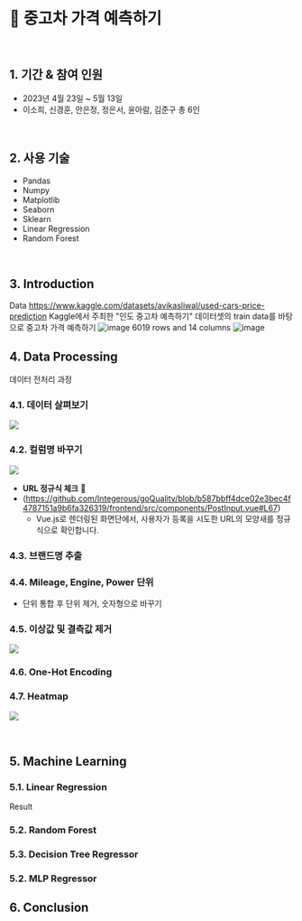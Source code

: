 # :pushpin: 중고차 가격 예측하기

</br>

## 1. 기간 & 참여 인원
- 2023년 4월 23일 ~ 5월 13일
- 이소희, 신경훈, 안은정, 정은서, 윤아람, 김준구 총 6인 

</br>

## 2. 사용 기술
  - Pandas
  - Numpy
  - Matplotlib
  - Seaborn
  - Sklearn
  - Linear Regression
  - Random Forest

</br>

## 3. Introduction
Data  https://www.kaggle.com/datasets/avikasliwal/used-cars-price-prediction
Kaggle에서 주최한 "인도 중고차 예측하기" 데이터셋의 train data를 바탕으로 중고차 가격 예측하기
![image](https://user-images.githubusercontent.com/120240261/236743947-e7af6c9c-d169-464f-8156-0c4b82fff41e.png)
6019 rows and 14 columns 
![image](https://user-images.githubusercontent.com/120240261/236743978-b0a65e27-b90e-4044-bdc2-02f36e704615.png)



## 4. Data Processing
데이터 전처리 과정


### 4.1. 데이터 살펴보기
![](https://zuminternet.github.io/images/portal/post/2019-04-22-ZUM-Pilot-integer/flow1.png)

### 4.2. 컬럼명 바꾸기
![](https://zuminternet.github.io/images/portal/post/2019-04-22-ZUM-Pilot-integer/flow_vue.png)

- **URL 정규식 체크** :pushpin: 
- (https://github.com/Integerous/goQuality/blob/b587bbff4dce02e3bec4f4787151a9b6fa326319/frontend/src/components/PostInput.vue#L67)
  - Vue.js로 렌더링된 화면단에서, 사용자가 등록을 시도한 URL의 모양새를 정규식으로 확인합니다.
 

### 4.3. 브랜드명 추출




### 4.4. Mileage, Engine, Power 단위 
- 단위 통합 후 단위 제거, 숫자형으로 바꾸기

  


### 4.5. 이상값 및 결측값 제거

![](https://zuminternet.github.io/images/portal/post/2019-04-22-ZUM-Pilot-integer/flow_repo.png)

  

### 4.6. One-Hot Encoding


### 4.7. Heatmap
![](https://zuminternet.github.io/images/portal/post/2019-04-22-ZUM-Pilot-integer/flow_repo.png)


</div>
</details>

</br>

## 5. Machine Learning
### 5.1. Linear Regression
Result

### 5.2. Random Forest

### 5.3. Decision Tree Regressor


### 5.2. MLP Regressor


## 6. Conclusion

